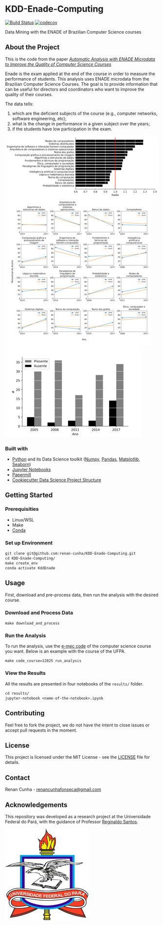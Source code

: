 # KDD-Enade-Computing

[![Build Status](https://travis-ci.com/renan-cunha/KDD-Enade-Computing.svg?token=HVUZn2CgFZmexfaxxwwt&branch=master)](https://travis-ci.com/renan-cunha/KDD-HigherEduBR) [![codecov](https://codecov.io/gh/renan-cunha/KDD-HigherEduBR/branch/master/graph/badge.svg?token=WZZTE0Y1A6)](https://codecov.io/gh/renan-cunha/KDD-HigherEduBR)

Data Mining with the ENADE of Brazilian Computer Science courses

## About the Project

This is the code from the paper *[Automatic Analysis with ENADE Microdata to Improve 
the Quality of Computer Science Courses](https://sol.sbc.org.br/index.php/wei/article/view/15912Automatic)*

Enade is the exam applied at the end of the course in order to measure the performance of students.
This analysis uses ENADE microdata from the Brazilian Computer Science Courses.
The goal is to provide information that can be useful for directors and coordinators
who want to improve the quality of their courses. 

The data tells:

1. which are the deficient subjects of the course (e.g., computer networks, software engineering, etc);
2. what is the change in performance in a given subject over the years; 
3. if the students have low participation in the exam. 

![](docs/subject_analysis_score.resized.png)
![Imgur](docs/difference_years.resized.png)
![](docs/student_frequency.resized.png)

### Built with

* [Python](https://www.python.org/) and its Data Science toolkit ([Numpy](https://numpy.org/), [Pandas](https://pandas.pydata.org/),
  [Matplotlib](https://matplotlib.org/), [Seaborn](https://seaborn.pydata.org/))
* [Jupyter Notebooks](https://jupyter.org/)
* [Papermill](https://papermill.readthedocs.io/)
* [Cookiecutter Data Science Project Structure](https://drivendata.github.io/cookiecutter-data-science/)

## Getting Started

### Prerequisities

* Linux/WSL
* Make
* [Conda](https://docs.conda.io/projects/conda/en/latest/user-guide/install/linux.html)

### Set up Environment

```
git clone git@github.com:renan-cunha/KDD-Enade-Computing.git
cd KDD-Enade-Computing/
make create_env
conda activate KddEnade
```

## Usage

First, download and pre-process data, 
then run the analysis with the desired course.

### Download and Process Data
```
make download_and_process
```

### Run the Analysis

To run the analysis, use the [e-mec code](https://emec.mec.gov.br/) of the computer science course you want. Below is an example with the course of the UFPA.

```
make code_course=12025 run_analysis
```

### View the Results

All the results are presented in four notebooks of the ```results/``` folder.

```
cd results/
jupyter-notebook <name-of-the-notebook>.ipynb
```

## Contributing

Feel free to fork the project, we do not have the intent to close issues or accept pull requests in the moment.

## License

This project is licensed under the MIT License - see the [LICENSE](https://github.com/renan-cunha/KDD-HigherEduBR/blob/master/LICENSE) file 
for details.

## Contact

Renan Cunha - [renancunhafonseca@gmail.com](renancunhafonseca@gmail.com)

## Acknowledgements

This repository was developed as a research project at the Universidade Federal do Pará, with the guidance of Professor [Reginaldo Santos](https://www.escavador.com/sobre/5457885/reginaldo-cordeiro-dos-santos-filho).

[![UFPA](docs/logo_ufpa_github_footer.png)](https://portal.ufpa.br/ "Visite o site da UFPA")
